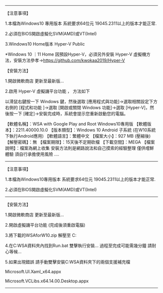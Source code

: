 ------------------------------------------------------------------------------------

【注意事項】

1.本檔為Windows10 專用版本 系統要求64位元 19045.2311以上的版本才能正常.

2.必須在BIOS開啟虛擬化SVM(AMD)或VT(Intel)

3.Windows10 Home版本 Hyper-V Public

*Windows 10 ｜11 Home 因預設Hyper-V，必須另外安裝 Hyper-V 虛擬機方法，安裝方法參孝→https://github.com/kwokaa2019/Hyper-V

【安裝方法】

1.開啟微軟商店 更新至最新版...

2.啟用 Hyper-V 虛擬譏平台功能 ， 方法如下

以滑鼠右鍵按一下 Windows 鍵，然後選取 \[應用程式與功能\]→選取相關設定下方右側的 [程式和功能 ]→選取 [開啟或關閉 Windows 功能]→選取 [Hyper-V]，然後按一下 [確定]→安裝完成時，系統會提示您重新啟動您的電腦。


【軟體名稱】：WSA with Google Play and Root Windows10專用版
【軟體版本】：2211.40000.10.0
【版本類型】：Windows 10 Android 子系統 (在W10系統下執行Android應用)
【軟體語言】：繁體中文
【檔案大小】：927 MB (壓縮後)
【解壓密碼】：無
【檔案期限】：15天後不定期砍檔
【下載空間】：MEGA
【檔案說明】：檔案為網上收集 安裝方法則是網路說法和自己摸索的經驗整理 僅供嚐鮮體驗 須自行承擔使用風險 ....




------------------------------------------------------------------------------------

【注意事項】


1.本檔為Windows10專用版本 系統要求64位元 19045.2311以上的版本才能正常.

2.必須在BIOS開啟虛擬化SVM(AMD)或VT(Intel)

------------------------------------------------------------------------------------

【安裝方法】


1.開啟微軟商店 更新至最新版...




2.開啟虛擬譏平台功能 (完成後須重啟電腦)




3.將下載的WSAforW10.zip 解壓至 C:


4.在C:WSA資料夾內找到Run.bat 雙擊執行安裝... 過程至完成可能需幾分鐘 請耐心等候...


5.如果出現錯誤 請手動雙擊安裝C:WSA資料夾下的兩個支援補充檔

Microsoft.UI.Xaml_x64.appx

Microsoft.VCLibs.x64.14.00.Desktop.appx










------------------------------------------------------------------------------------
